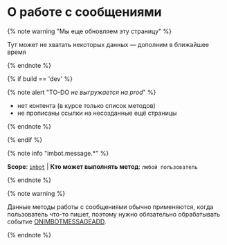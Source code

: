 # О работе с сообщениями

{% note warning "Мы еще обновляем эту страницу" %}

Тут может не хватать некоторых данных — дополним в ближайшее время

{% endnote %}

{% if build == 'dev' %}

{% note alert "TO-DO _не выгружается на prod_" %}

- нет контента (в курсе только список методов)
- не прописаны ссылки на несозданные ещё страницы

{% endnote %}

{% endif %}

{% note info "imbot.message.*" %}

**Scope**: [`imbot`](../../scopes/permissions.md) | **Кто может выполнять метод**: `любой пользователь`

{% endnote %}

{% note warning %}

Данные методы работы с сообщениями обычно применяются, когда пользователь что-то пишет, поэтому нужно обязательно обрабатывать событие [ONIMBOTMESSAGEADD](.).

{% endnote %}